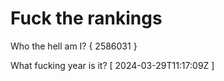 # Fuck the rankings

Who the hell am I?
{ 2586031 }

What fucking year is it?
[ 2024-03-29T11:17:09Z ]
